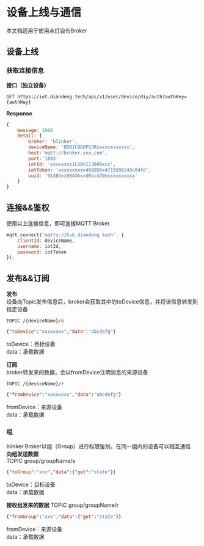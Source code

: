 # 设备上线与通信  
本文档适用于使用点灯自有Broker  
## 设备上线

### 获取连接信息  

**接口（独立设备）**  

``` 
GET https://iot.diandeng.tech/api/v1/user/device/diy/auth?authKey={authKey}
```

**Response**  

``` js
{
    message: 1000
    detail: {
        broker: 'blinker',
        deviceName: 'BDB1C0D8PS3Rxxxxxxxxxxxx',
        host:'mqtt://broker.xxx.com',
        port:'1883'
        iotId: 'xxxxxxxxJLSBnI13000xxx',
        iotToken: 'xxxxxxxxxx468856x4f15936243c64fd',
        uuid: '9140dxx9843bxxd6bc439exxxxxxxxxx'
    }
}
```

## 连接&&鉴权  
使用以上连接信息，即可连接MQTT Broker  

``` js
mqtt.connect('mqtts://hub.diandeng.tech', {
    clientId: deviceName,
    username: iotId,
    password: iotToken
});
```

## 发布&&订阅  
**发布**  
设备向Topic发布信息后，broker会获取其中的toDevice信息，并将该信息转发到指定设备  
``` 
TOPIC /{deviceName}/s
```

``` json
{"toDevice":"xxxxxxxx","data":"abcdefg"}
```
toDevice：目标设备  
data：承载数据  

**订阅**  
broker转发来的数据，会以fromDevice注明消息的来源设备  
``` 
TOPIC /{deviceName}/r
```

``` json
{"fromDevice":"xxxxxxxx","data":"abcdefg"}
```

fromDevice：来源设备  
data：承载数据  

### 组
blinker Broker以组（Group）进行权限鉴别，在同一组内的设备可以相互通信  
**向组发送数据**  
TOPIC group/groupName/s  
```json
{"toGroup":"xxx","data":{"get":"state"}}
```

toDevice：目标设备  
data：承载数据  

**接收组发来的数据**
TOPIC group/groupName/r  
```json
{"fromGroup":"xxx","data":{"get":"state"}}
```

fromDevice：来源设备  
data：承载数据  